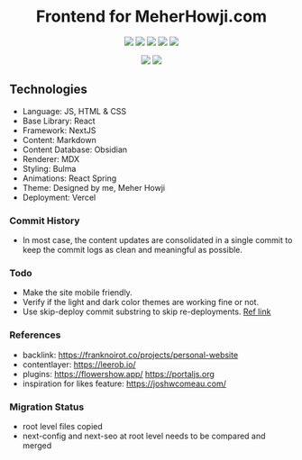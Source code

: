 <h1 align="center">Frontend for MeherHowji.com</h1>
<p align="center">
<img src="https://img.shields.io/badge/-NextJS-black?logo=vercel"/>
<img src="https://img.shields.io/badge/-Markdown-black?logo=markdown"/>
<img src="https://img.shields.io/badge/-MDX-black?logo=markdown"/>
<img src="https://img.shields.io/badge/made%20by-meherhowji-blue"/>
<img src="https://img.shields.io/badge/license-MIT-blue">
</p>
<p align="center">
<img src="https://img.shields.io/twitter/follow/meherranjan?style=social">
<img src="https://img.shields.io/youtube/channel/subscribers/UCGHXKsMOVv0FEh3-_493eGA?label=YouTube&style=social">
</p>

## Technologies

- Language: JS, HTML & CSS
- Base Library: React
- Framework: NextJS
- Content: Markdown
- Content Database: Obsidian
- Renderer: MDX
- Styling: Bulma
- Animations: React Spring
- Theme: Designed by me, Meher Howji
- Deployment: Vercel

### Commit History

- In most case, the content updates are consolidated in a single commit to keep the commit logs as clean and meaningful as possible.

### Todo

- Make the site mobile friendly.
- Verify if the light and dark color themes are working fine or not.
- Use skip-deploy commit substring to skip re-deployments. [Ref link](https://github.com/orgs/vercel/discussions/60#discussioncomment-3221395)

### References

- backlink: <https://franknoirot.co/projects/personal-website>
- contentlayer: <https://leerob.io/>
- plugins: <https://flowershow.app/> <https://portaljs.org>
- inspiration for likes feature: <https://joshwcomeau.com/>

### Migration Status

- root level files copied
- next-config and next-seo at root level needs to be compared and merged
